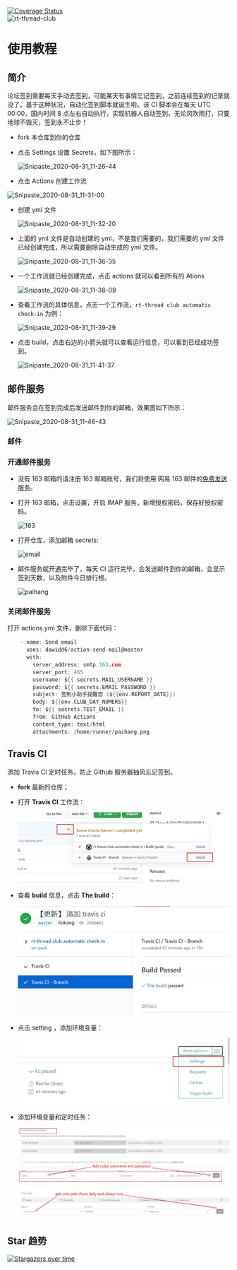 [![Coverage Status](https://coveralls.io/repos/github/thread-liu/rt-thread-club/badge.svg?branch=master)](https://coveralls.io/github/thread-liu/rt-thread-club?branch=master)    
![rt-thread-club](https://github.com/actions/thread-liu/workflows/Greet%20Everyone/badge.svg)

# 使用教程

## 简介

论坛签到需要每天手动去签到，可能某天有事情忘记签到，之前连续签到的记录就没了。基于这种状况，自动化签到脚本就诞生啦。该 CI 脚本会在每天 UTC 00:00，国内时间 8 点左右自动执行，实现机器人自动签到，无论风吹雨打，只要地球不毁灭，签到永不止步！

- fork 本仓库到你的仓库

- 点击 Settings 设置 Secrets，如下图所示：

  ![Snipaste_2020-08-31_11-26-44](figures/Snipaste_2020-08-31_11-26-44.png)

- 点击 Actions 创建工作流

![Snipaste_2020-08-31_11-31-00](figures/Snipaste_2020-08-31_11-31-00.png)

- 创建 yml 文件

  ![Snipaste_2020-08-31_11-32-20](figures/Snipaste_2020-08-31_11-32-20.png)

- 上面的 yml 文件是自动创建的 yml，不是我们需要的，我们需要的 yml 文件已经创建完成，所以需要删除自动生成的 yml 文件。

  ![Snipaste_2020-08-31_11-36-35](figures/Snipaste_2020-08-31_11-36-35.png)

- 一个工作流就已经创建完成，点击 actions 就可以看到所有的 Ations

  ![Snipaste_2020-08-31_11-38-09](figures/Snipaste_2020-08-31_11-38-09.png)

- 查看工作流的具体信息，点击一个工作流，`rt-thread club automatic check-in` 为例：

  ![Snipaste_2020-08-31_11-39-29](figures/Snipaste_2020-08-31_11-39-29.png)

- 点击 build，点击右边的小箭头就可以查看运行信息，可以看到已经成功签到。

  ![Snipaste_2020-08-31_11-41-37](figures/Snipaste_2020-08-31_11-41-37.png)

## 邮件服务

邮件服务会在签到完成后发送邮件到你的邮箱，效果图如下所示：

![Snipaste_2020-08-31_11-46-43](figures/Snipaste_2020-08-31_11-46-43.png)

### 邮件

### 开通邮件服务

- 没有 163 邮箱的请注册 163 邮箱账号，我们将使用 网易 163 邮件的[免费发送服务](http://help.163.com/09/1223/14/5R7P3QI100753VB8.html)。

- 打开 163 邮箱，点击设置，开启 IMAP 服务，新增授权密码，保存好授权密码。

  ![163](figures/163.png)

- 打开仓库，添加邮箱 secrets:

  ![email](figures/email.png)

- 邮件服务就开通完毕了，每天 CI 运行完毕，会发送邮件到你的邮箱，会显示签到天数，以及附件今日排行榜。

  ![paihang](figures/paihang.png)

### 关闭邮件服务

打开 actions.yml 文件，删除下面代码：

```c
    - name: Send email
      uses: dawidd6/action-send-mail@master
      with:
        server_address: smtp.163.com
        server_port: 465
        username: ${{ secrets.MAIL_USERNAME }}
        password: ${{ secrets.EMAIL_PASSWORD }}
        subject: 签到小助手提醒您 (${{env.REPORT_DATE}})
        body: ${{env.CLUB_DAY_NUMERS}}
        to: ${{ secrets.TEST_EMAIL }}
        from: GitHub Actions
        content_type: text/html
        attachments: /home/runner/paihang.png
```

## Travis CI

添加 Travis CI 定时任务，防止 Github 服务器抽风忘记签到。

- **fork** 最新的仓库；

- 打开 **Travis CI** 工作流：

  ![travis_ci](figures/travis_ci.jpg)

- 查看 **build** 信息，点击 **The build**：

  ![travis_ci_build](figures/travis_ci_build.jpg)

- 点击 setting ，添加环境变量：

  ![travis_setting](figures/travis_setting.jpg)

- 添加环境变量和定时任务：

  ![travis_ci_env](figures/travis_ci_env.jpg)
  

## Star 趋势

[![Stargazers over time](https://starchart.cc/thread-liu/rt-thread-club.svg)](https://starchart.cc/thread-liu/rt-thread-club.svg)
